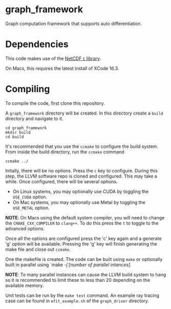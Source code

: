 # graph_framework

Graph computation framework that supports auto differentiation.

# Dependencies
This code makes use of the [NetCDF `C` library](https://www.unidata.ucar.edu/software/netcdf/).

On Macs, this requires the latest install of XCode 16.3.

# Compiling
To compile the code, first clone this repository.

A `graph_framework` directory will be created. In this directory create 
a `build` directory and navigate to it.

```
cd graph_framework
mkdir build
cd build
```

It's recommended that you use the `ccmake` to configure the build system. 
From inside the build directory, run the `ccmake` command

```
ccmake ../
```

Initally, there will be no options. Press the `c` key to configure. 
During this step, the LLVM software repo is cloned and configured. 
This may take a while. Once configured, there will be several options.

- On Linux systems, you may optionally use CUDA by toggling the `USE_CUDA` 
option.
- On Mac systems, you may optionally use Metal by toggling the `USE_METAL`
option. 

__NOTE__: On Macs using the default system compiler, you will need to change 
the `CMAKE_CXX_COMPILER` to `clang++`. To do this press the `t` to toggle
to the advanced options.

Once all the options are configured press the 'c' key again and a 
generate 'g' option will be available. Pressing the 'g' key will finish
generating the make file and close out `ccmake`.

One the makefile is created. The code can be built using `make` or 
optionally built in parallel using `make -j'_[number of parallel intances]_.

__NOTE__: To many parallel instances can cause the LLVM build system to
hang so it is recommended to limit these to less than 20 depending on
the available memory.

Unit tests can be run by the `make test` command. An example ray tracing
case can be found in `efit_example.sh` of the `graph_driver` directory.
